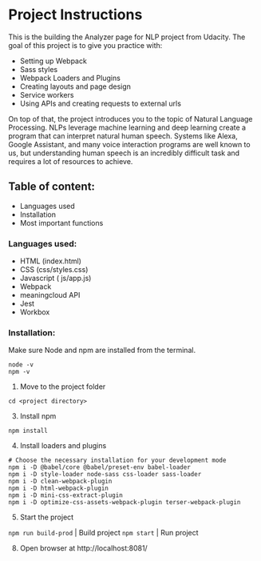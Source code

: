# Project Instructions
This is the building the Analyzer page for NLP project from Udacity.
The goal of this project is to give you practice with:
- Setting up Webpack
- Sass styles
- Webpack Loaders and Plugins
- Creating layouts and page design
- Service workers
- Using APIs and creating requests to external urls

On top of that, the project introduces you to the topic of Natural Language Processing. NLPs leverage machine learning and deep learning create a program that can interpret natural human speech. Systems like Alexa, Google Assistant, and many voice interaction programs are well known to us, but understanding human speech is an incredibly difficult task and requires a lot of resources to achieve.

## Table of content:

 - Languages used
 - Installation 
 - Most important functions

### Languages used:

 - HTML
 (index.html)
 - CSS
 (css/styles.css)
 - Javascript
 ( js/app.js)
 - Webpack
 - meaningcloud API
 - Jest
 - Workbox
 
 ### Installation:
 
Make sure Node and npm are installed from the terminal.
```
node -v
npm -v
```

1. Move to the project folder
```
cd <project directory>
```
3. Install npm
```
npm install
```
4. Install loaders and plugins
```
# Choose the necessary installation for your development mode
npm i -D @babel/core @babel/preset-env babel-loader
npm i -D style-loader node-sass css-loader sass-loader
npm i -D clean-webpack-plugin
npm i -D html-webpack-plugin
npm i -D mini-css-extract-plugin
npm i -D optimize-css-assets-webpack-plugin terser-webpack-plugin
```
5. Start the project

`npm run build-prod` | Build project
`npm start` | Run project

8. Open browser at http://localhost:8081/
